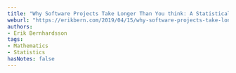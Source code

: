 ```yaml
---
title: "Why Software Projects Take Longer Than You think: A Statistical Model &middot"
weburl: "https://erikbern.com/2019/04/15/why-software-projects-take-longer-than-you-think-a-statistical-model.html"
authors:
- Erik Bernhardsson
tags:
- Mathematics
- Statistics
hasNotes: false
---
```

